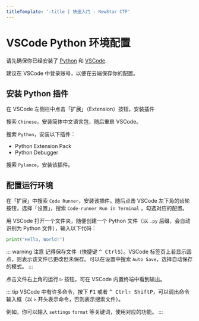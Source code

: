 ```yaml
---
titleTemplate: ':title | 快速入门 - NewStar CTF'
---
```


# VSCode Python 环境配置

请先确保你已经安装了 [Python](https://www.python.org/) 和 [VSCode](https://code.visualstudio.com/).

建议在 VSCode 中登录账号，以便在云端保存你的配置。

## 安装 Python 插件

在 VSCode 左侧栏中点击「扩展」（Extension）按钮，安装插件

搜索 `Chinese`，安装简体中文语言包，随后重启 VSCode。

搜索 `Python`，安装以下插件：

- Python Extension Pack
- Python Debugger

搜索 `Pylance`，安装该插件。

## 配置运行环境

在「扩展」中搜索 `Code Runner`，安装该插件。随后点击 VSCode 左下角的齿轮按钮，选择「设置」，搜索 `Code-runner Run in Terminal` ，勾选对应的配置。

用 VSCode 打开一个文件夹，随便创建一个 Python 文件（以 `.py` 后缀，会自动识别为 Python 文件），输入以下代码：

```python
print("Hello, World!")
```

::: warning 注意
记得保存文件（快捷键 <kbd>^ Ctrl</kbd><kbd>S</kbd>）。VSCode 标签页上若显示圆点，则表示该文件已更改但未保存。可以在设置中搜索 `Auto Save`，选择自动保存的模式。
:::

点击文件右上角的运行 <kbd>▷</kbd> 按钮，可在 VSCode 内置终端中看到输出。

::: tip
VSCode 中有许多命令，按下 <kbd>F1</kbd> 或者 <kbd>^ Ctrl</kbd><kbd>⇧ Shift</kbd><kbd>P</kbd>，可以调出命令输入框<span data-desc>（以 `>` 开头表示命令，否则表示搜索文件）</span>。

例如，你可以输入 `settings` `format` 等关键词，使用对应的功能。
:::
